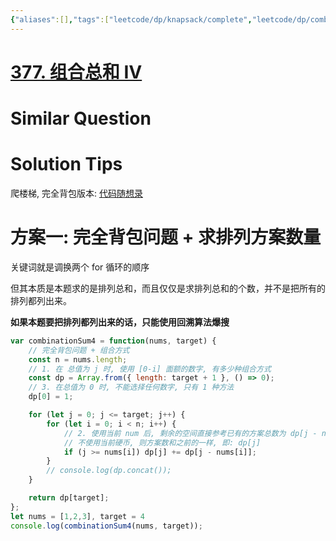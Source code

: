 ```yaml
---
{"aliases":[],"tags":["leetcode/dp/knapsack/complete","leetcode/dp/combination","leetcode/backtracking/permutation","leetcode/unsolved"],"review-dates":[],"dg-publish":true,"difficulty":"medium","date-created":"2023-07-13-Thu, 12:31:27 pm","date-modified":"2023-07-13-Thu, 12:33:32 pm","permalink":"/programming/basic/leetcode/377. 组合总和 Ⅳ/","dgPassFrontmatter":true}
---
```



# [377. 组合总和 Ⅳ](https://leetcode.cn/problems/combination-sum-iv/)

# Similar Question

# Solution Tips

爬楼梯, 完全背包版本: [代码随想录](https://programmercarl.com/0070.%E7%88%AC%E6%A5%BC%E6%A2%AF%E5%AE%8C%E5%85%A8%E8%83%8C%E5%8C%85%E7%89%88%E6%9C%AC.html#%E6%80%9D%E8%B7%AF)

# 方案一: 完全背包问题 + 求排列方案数量

关键词就是调换两个 for 循环的顺序

但其本质是本题求的是排列总和，而且仅仅是求排列总和的个数，并不是把所有的排列都列出来。

**如果本题要把排列都列出来的话，只能使用回溯算法爆搜**

```js
var combinationSum4 = function(nums, target) {
    // 完全背包问题 + 组合方式
    const n = nums.length;
    // 1. 在 总值为 j 时, 使用 [0-i] 面额的数字, 有多少种组合方式
    const dp = Array.from({ length: target + 1 }, () => 0);
    // 3. 在总值为 0 时, 不能选择任何数字, 只有 1 种方法
    dp[0] = 1;

    for (let j = 0; j <= target; j++) {
        for (let i = 0; i < n; i++) {
            // 2. 使用当前 num 后, 剩余的空间直接参考已有的方案总数为 dp[j - nums[i]]
            // 不使用当前硬币, 则方案数和之前的一样, 即: dp[j]
            if (j >= nums[i]) dp[j] += dp[j - nums[i]];
        }
        // console.log(dp.concat());
    }

    return dp[target];
};
let nums = [1,2,3], target = 4
console.log(combinationSum4(nums, target));
```

